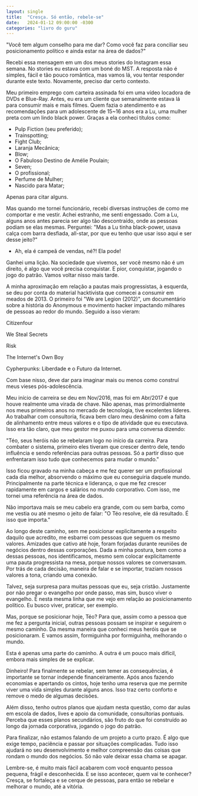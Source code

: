 ```yaml
---
layout: single
title:  "Cresça. Só então, rebele-se"
date:   2024-01-12 09:00:00 -0300
categories: "livro do guru"
---
```

"Você tem algum conselho para me dar? Como você faz para conciliar seu posicionamento político e ainda estar na área de dados?"

Recebi essa mensagem em um dos meus stories do Instagram essa semana. No stories eu estava com um boné do MST. A resposta não é simples, fácil e tão pouco romântica, mas vamos lá, vou tentar responder durante este texto. Novamente, preciso dar certo contexto.

Meu primeiro emprego com carteira assinada foi em uma vídeo locadora de DVDs e Blue-Ray. Antes, eu era um cliente que semanalmente estava lá para consumir mais e mais filmes. Quem fazia o atendimento e as recomendações para um adolescente de 15~16 anos era a Lu, uma mulher preta com um lindo black power. Graças a ela conheci títulos como:

- Pulp Fiction (seu preferido);
- Trainspotting;
- Fight Club;
- Laranja Mecânica;
- Blow;
- O Fabuloso Destino de Amélie Poulain;
- Seven;
- O profissional;
- Perfume de Mulher;
- Nascido para Matar;

Apenas para citar alguns.

Mas quando me tornei funcionário, recebi diversas instruções de como me comportar e me vestir. Achei estranho, me senti engessado. Com a Lu, alguns anos antes parecia ser algo tão descontraído, onde as pessoas podiam se elas mesmas. Perguntei: "Mas a Lu tinha black-power, usava calça com barra desfiada, all-star, por que eu tenho que usar isso aqui e ser desse jeito?"

- Ah, ela é campeã de vendas, né?! Ela pode!

Ganhei uma lição. Na sociedade que vivemos, ser você mesmo não é um direito, é algo que você precisa conquistar. E pior, conquistar, jogando o jogo do patrão. Vamos voltar nisso mais tarde.

A minha aproximação em relação a pautas mais progressistas, à esquerda, se deu por conta do material hacktivista que comecei a consumir em meados de 2013. O primeiro foi "We are Legion (2012)", um documentário sobre a história do Anonymous e movimento hacker impactando milhares de pessoas ao redor do mundo. Seguido a isso vieram:

Citizenfour

We Steal Secrets

Risk

The Internet's Own Boy

Cypherpunks: Liberdade e o Futuro da Internet.

Com base nisso, deve dar para imaginar mais ou menos como construí meus vieses pós-adolescência.

Meu início de carreira se deu em Nov/2016, mas foi em Abr/2017 é que houve realmente uma virada de chave. Não apenas, mas primordialmente nos meus primeiros anos no mercado de tecnologia, tive excelentes líderes. Ao trabalhar com consultoria, ficava bem claro meu desânimo com a falta de alinhamento entre meus valores e o tipo de atividade que eu executava. Isso era tão claro, que meu gestor me puxou para uma conversa dizendo:

"Téo, seus heróis não se rebelaram logo no início da carreira. Para combater o sistema, primeiro eles tiveram que crescer dentro dele, tendo influência e sendo referências para outras pessoas. Só a partir disso que enfrentaram isso tudo que conhecemos para mudar o mundo."

Isso ficou gravado na minha cabeça e me fez querer ser um profissional cada dia melhor, absorvendo o máximo que eu conseguiria daquele mundo. Principalmente na parte técnica e liderança, o que me fez crescer rapidamente em cargos e salários no mundo corporativo. Com isso, me tornei uma referência na área de dados.

Não importava mais se meu cabelo era grande, com ou sem barba, como me vestia ou até mesmo o jeito de falar: "O Téo resolve, ele dá resultado. É isso que importa."

Ao longo deste caminho, sem me posicionar explicitamente a respeito daquilo que acredito, me esbarrei com pessoas que seguem os mesmo valores. Amizades que cativo até hoje, foram forjadas durante reuniões de negócios dentro dessas corporações. Dada a minha postura, bem como a dessas pessoas, nos identificamos, mesmo sem colocar explicitamente uma pauta progressista na mesa, porque nossos valores se conversavam. Por trás de cada decisão, maneira de falar e se importar, traziam nossos valores a tona, criando uma conexão.

Talvez, seja surpresa para muitas pessoas que eu, seja cristão. Justamente por não pregar o evangelho por onde passo, mas sim, busco viver o evangelho. É nesta mesma linha que me vejo em relação ao posicionamento político. Eu busco viver, praticar, ser exemplo.

Mas, porque se posicionar hoje, Téo? Para que, assim como a pessoa que me fez a pergunta inicial, outras pessoas possam se inspirar e seguirem o mesmo caminho. Da mesma maneira que conheci meus heróis que se posicionaram. E vamos assim, formiguinha por formiguinha, melhorando o mundo.

Esta é apenas uma parte do caminho. A outra é um pouco mais difícil, embora mais simples de se explicar.

Dinheiro! Para finalmente se rebelar, sem temer as consequências, é importante se tornar independe financeiramente. Após anos fazendo economias e apertando os cintos, hoje tenho uma reserva que me permite viver uma vida simples durante alguns anos. Isso traz certo conforto e remove o medo de algumas decisões.

Além disso, tenho outros planos que ajudam nesta questão, como dar aulas em escola de dados, lives e apoio da comunidade, consultorias pontuais. Perceba que esses planos secundários, são fruto do que foi construído ao longo da jornada corporativa, jogando o jogo do patrão.

Para finalizar, não estamos falando de um projeto a curto prazo. É algo que exige tempo, paciência e passar por situações complicadas. Tudo isso ajudará no seu desenvolvimento e melhor compreensão das coisas que rondam o mundo dos negócios. Só não vale deixar essa chama se apagar.

Lembre-se, é muito mais fácil acabarem com você enquanto pessoa pequena, frágil e desconhecida. E se isso acontecer, quem vai te conhecer? Cresça, se fortaleça e se cerque de pessoas, para então se rebelar e melhorar o mundo, até a vitória.